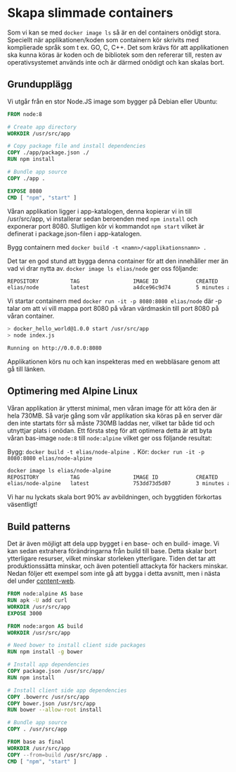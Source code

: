 # Skapa slimmade containers
Som vi kan se med `docker image ls` så är en del containers onödigt stora. Speciellt när applikationen/koden som containern kör skrivits med komplierade språk som t ex. GO, C, C++. Det som krävs för att applikationen ska kunna köras är koden och de bibliotek som den refererar till, resten av operativsystemet används inte och är därmed onödigt och kan skalas bort.

## Grundupplägg
Vi utgår från en stor Node.JS image som bygger på Debian eller Ubuntu:
```Dockerfile
FROM node:8

# Create app directory
WORKDIR /usr/src/app

# Copy package file and install dependencies
COPY ./app/package.json ./
RUN npm install

# Bundle app source
COPY ./app .

EXPOSE 8080
CMD [ "npm", "start" ]
```
Våran applikation ligger i app-katalogen, denna kopierar vi in till /usr/src/app, vi installerar sedan beroenden med `npm install` och exponerar port 8080. Slutligen kör vi kommandot `npm start` vilket är definerat i package.json-filen i app-katalogen.

Bygg containern med `docker build -t <namn>/<applikationsnamn> .`

Det tar en god stund att bygga denna container för att den innehåller mer än vad vi drar nytta av.
`docker image ls elias/node` ger oss följande:
```bash
REPOSITORY          TAG                 IMAGE ID            CREATED             SIZE
elias/node          latest              a4dce96c9d74        5 minutes ago       730MB
```
Vi startar containern med `docker run -it -p 8080:8080 elias/node` där -p talar om att vi vill mappa port 8080 på våran värdmaskin till port 8080 på våran container.
```bash
> docker_hello_world@1.0.0 start /usr/src/app
> node index.js

Running on http://0.0.0.0:8080
```
Applikationen körs nu och kan inspekteras med en webbläsare genom att gå till länken.

## Optimering med Alpine Linux
Våran applikation är ytterst minimal, men våran image för att köra den är hela 730MB. Så varje gång som vår applikation ska köras på en server där den inte startats förr så måste 730MB laddas ner, vilket tar både tid och utnyttjar plats i onödan. Ett första steg för att optimera detta är att byta våran bas-image `node:8` till `node:alpine` vilket ger oss följande resultat:

Bygg:
`docker build -t elias/node-alpine .`
Kör:
`docker run -it -p 8080:8080 elias/node-alpine`

```bash
docker image ls elias/node-alpine
REPOSITORY          TAG                 IMAGE ID            CREATED             SIZE
elias/node-alpine   latest              753dd73d5d07        3 minutes ago       72.1MB
```

Vi har nu lyckats skala bort 90% av avbildningen, och byggtiden förkortas väsentligt!

## Build patterns
Det är även möjligt att dela upp bygget i en base- och en build- image. Vi kan sedan extrahera förändringarna från build till base. Detta skalar bort ytterligare resurser, vilket minskar storleken ytterligare. Tiden det tar att produktionssätta minskar, och även potentiell attackyta för hackers minskar. Nedan följer ett exempel som inte gå att bygga i detta avsnitt, men i nästa del under [content-web](../04_composing_containers/app/content-web).
```Dockerfile
FROM node:alpine AS base
RUN apk -U add curl
WORKDIR /usr/src/app
EXPOSE 3000

FROM node:argon AS build
WORKDIR /usr/src/app

# Need bower to install client side packages
RUN npm install -g bower

# Install app dependencies
COPY package.json /usr/src/app/
RUN npm install

# Install client side app dependencies
COPY .bowerrc /usr/src/app
COPY bower.json /usr/src/app
RUN bower --allow-root install

# Bundle app source
COPY . /usr/src/app

FROM base as final
WORKDIR /usr/src/app
COPY --from=build /usr/src/app .
CMD [ "npm", "start" ]
```
